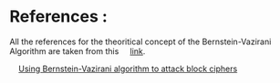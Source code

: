 # References :

All the references for the theoritical concept of the Bernstein-Vazirani Algorithm are taken from this &nbsp;&nbsp;&nbsp;&nbsp;[link](https://medium.com/quantum-untangled/the-bernstein-vazirani-algorithm-quantum-algorithms-untangled-67e58d4a5096).

&nbsp;&nbsp;&nbsp;&nbsp;[Using Bernstein-Vazirani algorithm to attack block ciphers](https://link.springer.com/epdf/10.1007/s10623-018-0510-5?sharing_token=gTXm7VcOiSGDCeskJ-2vkve4RwlQNchNByi7wbcMAY4Pyjo41wSmZYy88ywP9pbRXF6-t04GEmUt30INRktvTmtLRFDdy8cW0sVjM1n6lqdobGd1aK1YGetG0_dOCl1sCBRZ1Bs3H6tO_Uj9jItHAFNmhzyDrA2hAzi1M9SCorM%3D) 